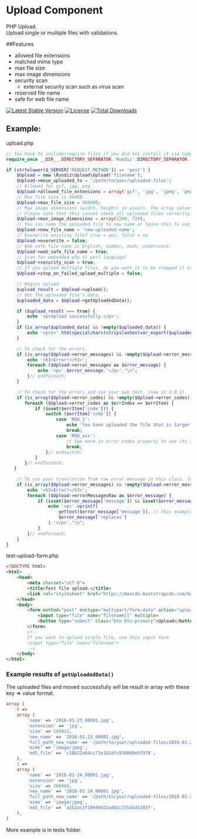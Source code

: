 # Upload Component

PHP Upload.<br>
Upload single or multiple files with validations.

##Features

* allowed file extensions
* matched mime type
* max file size
* max image dimensions
* security scan
  * external security scan such as virus scan
* reserved file name
* safe for web file name

[![Latest Stable Version](https://poser.pugx.org/rundiz/upload/v/stable)](https://packagist.org/packages/rundiz/upload)
[![License](https://poser.pugx.org/rundiz/upload/license)](https://packagist.org/packages/rundiz/upload)
[![Total Downloads](https://poser.pugx.org/rundiz/upload/downloads)](https://packagist.org/packages/rundiz/upload)

## Example:

upload.php

```php
// You have to include/require files if you did not install it via Composer.
require_once __DIR__.DIRECTORY_SEPARATOR.'Rundiz'.DIRECTORY_SEPARATOR.'Upload'.DIRECTORY_SEPARATOR.'Upload.php';

if (strtolower($_SERVER['REQUEST_METHOD']) == 'post') {
    $Upload = new \Rundiz\Upload\Upload('filename');
    $Upload->move_uploaded_to = '/path/to/your/uploaded-files';
    // Allowed for gif, jpg, png
    $Upload->allowed_file_extensions = array('gif', 'jpg', 'jpeg', 'png');
    // Max file size is 900KB.
    $Upload->max_file_size = 900000;
    // Max image dimensions (width, height) in pixels. The array values must be integer only.
    // Please note that this cannot check all uploaded files correctly. For example: You allowed to upload txt and jpg, the txt file will be pass validated for max dimension. To make it more precise, please check it again file by file after move uploaded files are completed done.
    $Upload->max_image_dimensions = array(1280, 720);
    // You can name the uploaded file to new name or leave this to use its default name. Do not included extension into it.
    $Upload->new_file_name = 'new-uploaded-name';
    // Overwrite existing file? true = yes, false = no
    $Upload->overwrite = false;
    // Web safe file name is English, number, dash, underscore.
    $Upload->web_safe_file_name = true;
    // Scan for embedded php or perl language?
    $Upload->security_scan = true;
    // If you upload multiple files, do you want it to be stopped if error occur? (Set to false will skip the error files).
    $Upload->stop_on_failed_upload_multiple = false;

    // Begins upload
    $upload_result = $Upload->upload();
    // Get the uploaded file's data.
    $uploaded_data = $Upload->getUploadedData();

    if ($upload_result === true) {
        echo '<p>Upload successfully.</p>';
    }
    if (is_array($uploaded_data) && !empty($uploaded_data)) {
        echo '<pre>'.htmlspecialchars(stripslashes(var_export($uploaded_data, true))).'</pre>';
    }

    // To check for the errors.
    if (is_array($Upload->error_messages) && !empty($Upload->error_messages)) {
        echo '<h3>Error!</h3>';
        foreach ($Upload->error_messages as $error_message) {
            echo '<p>'.$error_message.'</p>'."\n";
        }// endforeach;
    }

    // To check for the errors and use your own text. (new in 2.0.1).
    if (is_array($Upload->error_codes) && !empty($Upload->error_codes)) {
       foreach ($Upload->error_codes as $errIndex => $errItem) {
           if (isset($errItem['code'])) {
               switch ($errItem['code']) {
                   case 'RDU_1':
                       echo 'You have uploaded the file that is larger than limit.';
                       break;
                   case 'RDU_xxx':
                       // See more in error_codes property to see its array format and all available error codes.
                       break;
               }// endswitch;
           }
       }// endforeach;
   }

    // To use your translation from raw error message in this class. (new in 2.0.5).
    if (is_array($Upload->error_messages) && !empty($Upload->error_messages)) {
        echo '<h3>Error!</h3>';
        foreach ($Upload->errorMessagesRaw as $error_message) {
            if (isset($error_message['message']) && isset($error_message['replaces'])) {
                echo '<p>'.vprintf(
                    gettext($error_message['message']), // this example use gettext to translate text.
                    $error_message['replaces']
                ).'</p>'."\n";
            }
        }// endforeach;
    }
}
```

test-upload-form.php

```html
<!DOCTYPE html>
<html>
    <head>
        <meta charset="utf-8">
        <title>Test file upload.</title>
        <link rel="stylesheet" href="https://maxcdn.bootstrapcdn.com/bootstrap/3.3.6/css/bootstrap.min.css">
    </head>
    <body>
        <form method="post" enctype="multipart/form-data" action="upload.php">
            <input type="file" name="filename[]" multiple>
            <button type="submit" class="btn btn-primary">Upload</button>
        </form>
        <!--
        If you want to upload single file, use this input form
        <input type="file" name="filename">
        -->
    </body>
</html>
```

### Example results of `getUploadedData()`
The uploaded files and moved successfully will be result in array with these key => value format.

```php
array (
    0 => 
    array (
        'name' => '2016-01-23_00001.jpg',
        'extension' => 'jpg',
        'size' => 599923,
        'new_name' => '2016-01-23_00001.jpg',
        'full_path_new_name' => '/path/to/your/uploaded-files/2016-01-23_00001.jpg',
        'mime' => 'image/jpeg',
        'md5_file' => 'c18b22a64cc71e1b1dfc930009e5f970',
    ),
    1 => 
    array (
        'name' => '2016-01-24_00001.jpg',
        'extension' => 'jpg',
        'size' => 260488,
        'new_name' => '2016-01-24_00001.jpg',
        'full_path_new_name' => '/path/to/your/uploaded-files/2016-01-24_00001.jpg',
        'mime' => 'image/jpeg',
        'md5_file' => 'a1b2ac1f19949d22ad02c37545d5285f',
    ),
)
```

More example is in tests folder.
